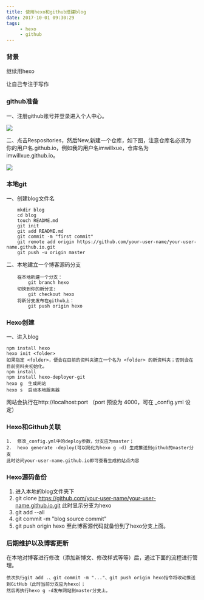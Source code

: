 ```yaml
---
title: 使用hexo和github搭建blog
date: 2017-10-01 09:30:29
tags: 
     - hexo 
     - github
---
```



### 背景
继续用hexo

让自己专注于写作

### github准备

一、注册github账号并登录进入个人中心。

![](http://upload-images.jianshu.io/upload_images/1764427-b97c2df83796c007.png?imageMogr2/auto-orient/strip%7CimageView2/2/w/1240)

二、点击Respositories，然后New,新建一个仓库，如下图，注意仓库名必须为 你的用户名.github.io，例如我的用户名imwillxue，仓库名为imwillxue.github.io。

![](http://upload-images.jianshu.io/upload_images/1764427-f8fa147884c7f4ec.png?imageMogr2/auto-orient/strip%7CimageView2/2/w/1240)

### 本地git

一、创建blog文件名
```
    mkdir blog
    cd blog
    touch README.md
    git init
    git add README.md
    git commit -m "first commit"
    git remote add origin https://github.com/your-user-name/your-user-name.github.io.git
    git push -u origin master
```

二、本地建立一个博客源码分支
```
    在本地新建一个分支： 
        git branch hexo
    切换到你的新分支: 
        git checkout hexo
    将新分支发布在github上： 
        git push origin hexo
```

### Hexo创建

一、进入blog
```
npm install hexo
hexo init <folder>
如果指定 <folder>，便会在目前的资料夹建立一个名为 <folder> 的新资料夹；否则会在目前资料夹初始化。
npm install
npm install hexo-deployer-git
hexo g  生成网站
hexo s  启动本地服务器
```

网站会执行在http://localhost:port （port 预设为 4000，可在 _config.yml 设定）

###  Hexo和Github关联
```
1.  修改_config.yml中的deploy参数，分支应为master；
2.  hexo generate -deploy(可以简化为hexo g -d) 生成推送到github的master分支
此时访问your-user-name.github.io即可查看生成的站点内容
```

### Hexo源码备份
1.  进入本地的blog文件夹下
2.  git clone https://github.com/your-user-name/your-user-name.github.io.git
此时显示分支为hexo
3.  git add --all
4.  git commit -m "blog source commit"
5.  git push origin hexo
至此博客源代码就备份到了hexo分支上面。

### 后期维护以及博客更新

在本地对博客进行修改（添加新博文、修改样式等等）后，通过下面的流程进行管理。

    依次执行git add .、git commit -m "..."、git push origin hexo指令将改动推送到GitHub（此时当前分支应为hexo）；
    然后再执行hexo g -d发布网站到master分支上。
